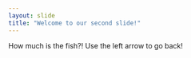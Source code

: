 ```yaml
---
layout: slide
title: "Welcome to our second slide!"
---
```

How much is the fish?!
Use the left arrow to go back!
